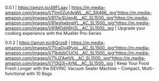 0.0.1 | https://amzn.to/49FLaav | https://m.media-amazon.com/images/I/71mGZuhAnWL._AC_SX466_.jpg^https://m.media-amazon.com/images/I/817srSUqn4L._AC_SL1500_.jpg^https://m.media-amazon.com/images/I/81eshwbnpYL._AC_SL1500_.jpg^https://m.media-amazon.com/images/I/81MOdit6H2L._AC_SL1500_.jpg | Upgrade your cooking experience with the Mueller Pro-Series

0.0.2 | https://amzn.to/4iQrzs8 | https://m.media-amazon.com/images/I/71caOv4PvpL._AC_SL1500_.jpg^https://m.media-amazon.com/images/I/71bdzbCUCtL._AC_SL1500_.jpg^https://m.media-amazon.com/images/I/71iJZAetVlL._AC_SL1500_.jpg^https://m.media-amazon.com/images/I/713Q3j+XrNL._AC_SL1500_.jpg | Keep Your Food Fresh Longer with the DEVINC Vacuum Sealer Machine – Compact, Multi-functional with 10 Bags
